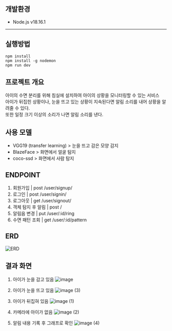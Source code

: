 ## 개발환경
* Node.js v18.16.1
---
## 실행방법
```
npm install
npm install -g nodemon
npm run dev
```
## 프로젝트 개요
아이의 수면 분리를 위해 침실에 설치하여 아이의 상황을 모니터링할 수 있는 서비스 <br>
아이가 뒤집힌 상황이나, 눈을 뜨고 있는 상황이 지속된다면 알림 소리를 내어 상황을 알려줄 수 있다.<br>
또한 일정 크기 이상의 소리가 나면 알림 소리를 낸다.

## 사용 모델
- VGG19 (transfer learning) > 눈을 뜨고 감은 모양 감지
- BlazeFace > 화면에서 얼굴 탐지
- coco-ssd > 화면에서 사람 탐지

## ENDPOINT
1. 회원가입 | post /user/signup/
2. 로그인 | post /user/signin/
3. 로그아웃 | get /user/signout/
4. 객체 탐지 후 알림 | post /
5. 알림음 변경 | put /user/:id/ring 
6. 수면 패턴 조회 | get /user/:id/pattern

## ERD
![ERD](https://github.com/uniqquej/high-five/assets/109218139/e7c8f08d-88fa-4df1-8d4e-6dd5e7de3368)

## 결과 화면
1. 아이가 눈을 감고 있음
![image](https://github.com/uniqquej/high-five/assets/109218139/5e9144c9-cce6-4d6d-aeaa-1eb2b81b4e88)

2. 아이가 눈을 뜨고 있음
![image (3)](https://github.com/uniqquej/high-five/assets/109218139/4f5244e7-f122-42e9-8983-868484a1befc)

3. 아이가 뒤집혀 있음
![image (1)](https://github.com/uniqquej/high-five/assets/109218139/3762ef19-4c67-494f-8fda-356009060ab0)

4. 카메라에 아이가 없음
![image (2)](https://github.com/uniqquej/high-five/assets/109218139/cc3b396b-2762-40a5-9050-0ff984f306ed)

5. 알림 내용 기록 후 그래프로 확인
![image (4)](https://github.com/uniqquej/high-five/assets/109218139/79bd67dc-695b-4cf8-b51e-2d2ff4b5cd7e)


